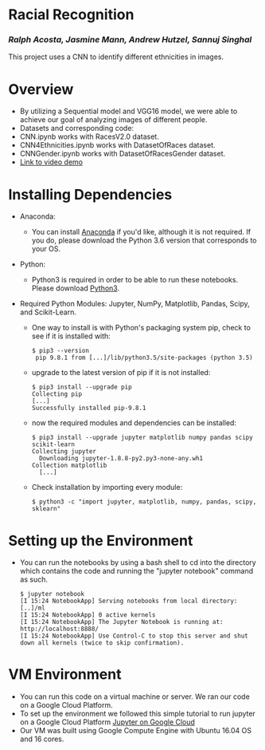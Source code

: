 # Racial Recognition
### ***Ralph Acosta,  Jasmine Mann,  Andrew Hutzel,  Sannuj Singhal*** 
This project uses a CNN to identify different ethnicities in images.
# Overview
-  By utilizing a Sequential model and VGG16 model, we were able to achieve our goal of analyzing images of different people.
-  Datasets and corresponding code: 
  - CNN.ipynb works with RacesV2.0 dataset. 
  - CNN4Ethnicities.ipynb works with DatasetOfRaces dataset.
  - CNNGender.ipynb works with DatasetOfRacesGender dataset.
- [Link to video demo](https://www.youtube.com/watch?v=tNJC2zIWCiQ&feature=youtu.be)

# Installing Dependencies
- Anaconda:
  - You can install [Anaconda](https://www.anaconda.com/download/#macos) if you'd like, although it is not required. If you do, please download the Python 3.6 version that corresponds to your OS.
  
- Python:
  - Python3 is required in order to be able to run these notebooks. Please download [Python3](https://www.python.org/).

- Required Python Modules: Jupyter, NumPy, Matplotlib, Pandas, Scipy, and Scikit-Learn.
  - One way to install is with Python's packaging system pip, check to see if it is installed with:
     ```
     $ pip3 --version
      pip 9.8.1 from [...]/lib/python3.5/site-packages (python 3.5)
      ```
  - upgrade to the latest version of pip if it is not installed:
    ```
    $ pip3 install --upgrade pip
    Collecting pip
    [...]
    Successfully installed pip-9.8.1
    ```
  - now the required modules and dependencies can be installed:
    ```
    $ pip3 install --upgrade jupyter matplotlib numpy pandas scipy scikit-learn
    Collecting jupyter
      Downloading jupyter-1.8.8-py2.py3-none-any.wh1
    Collection matplotlib
      [...]
    ```
  - Check installation by importing every module:
    ```
    $ python3 -c "import jupyter, matplotlib, numpy, pandas, scipy, sklearn"
    ```
# Setting up the Environment
  - You can run the notebooks by using a bash shell to cd into the directory which contains the code and running the "jupyter notebook" command as such.
    ```
    $ jupyter notebook
    [I 15:24 NotebookApp] Serving notebooks from local directory: [..]/ml
    [I 15:24 NotebookApp] 0 active kernels
    [I 15:24 NotebookApp] The Jupyter Notebook is running at: http://localhost:8888/
    [I 15:24 NotebookApp] Use Control-C to stop this server and shut down all kernels (twice to skip confirmation).

# VM Environment
  - You can run this code on a virtual machine or server. We ran our code on a Google Cloud Platform.
  - To set up the environment we followed this simple tutorial to run jupyter on a Google Cloud Platform [Jupyter on Google Cloud](https://towardsdatascience.com/running-jupyter-notebook-in-google-cloud-platform-in-15-min-61e16da34d52)
  - Our VM was built using Google Compute Engine with Ubuntu 16.04 OS and 16 cores.
